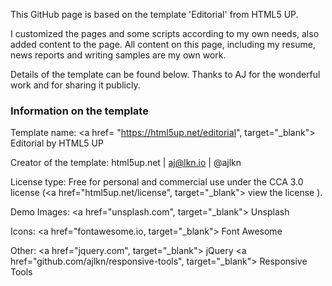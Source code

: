 This GitHub page is based on the template 'Editorial' from HTML5 UP. 

I customized the pages and some scripts according to my own needs, also added content to the page. All content on this page, including my resume, news reports and writing samples are my own work. 

Details of the template can be found below. Thanks to AJ for the wonderful work and for sharing it publicly.
<br>

### Information on the template

Template name: <a href= "https://html5up.net/editorial", target="_blank"> Editorial by HTML5 UP </a>

Creator of the template: html5up.net | aj@lkn.io | @ajlkn

License type: Free for personal and commercial use under the CCA 3.0 license (<a href="html5up.net/license", target="_blank"> view the license </a>). 

Demo Images: <a href="unsplash.com", target="_blank"> Unsplash </a>

Icons: <a href="fontawesome.io, target="_blank"> Font Awesome </a>

Other:
<a href="jquery.com", target="_blank"> jQuery </a> 
<a href="github.com/ajlkn/responsive-tools", target="_blank"> Responsive Tools </a>
